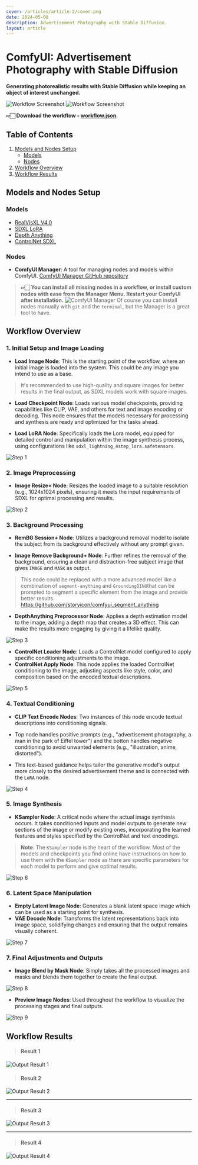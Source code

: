 ```yaml
---
cover: /articles/article-2/cover.png
date: 2024-05-08
description: Advertisement Photography with Stable Diffusion.
layout: article
---
```

# ComfyUI: Advertisement Photography with Stable Diffusion

**Generating photorealistic results with Stable Diffusion while keeping an object of interest unchanged.**

![Workflow Screenshot](/articles/article-2/cover.png)
![Workflow Screenshot](/articles/article-2/workflow1.png)

**👉🏻 Download the workflow - [workflow.json](https://github.com/martintmv-git/comfyui-experiments/blob/main/Photography%20Mask%20Studio/workflow.json).**

## Table of Contents
1. [Models and Nodes Setup](#models-and-nodes-setup)
   - [Models](#models)
   - [Nodes](#nodes)
2. [Workflow Overview](#workflow-overview)
3. [Workflow Results](#workflow-results)


## Models and Nodes Setup

### Models

- [RealVisXL V4.0](https://civitai.com/models/139562/realvisxl-v40)
- [SDXL LoRA](https://huggingface.co/ByteDance/SDXL-Lightning/tree/main)
- [Depth Anything](https://huggingface.co/LiheYoung/depth_anything_vitl14)
- [ControlNet SDXL](https://huggingface.co/lllyasviel/sd_control_collection/tree/main)


### Nodes

- **ComfyUI Manager**: A tool for managing nodes and models within ComfyUI. [ComfyUI Manager GitHub repository](https://github.com/ltdrdata/ComfyUI-Manager)

> **👉🏻 You can install all missing nodes in a workflow, or install custom nodes with ease from the Manager Menu. Restart your ComfyUI after installation.**
![ComfyUI Manager](/articles/article-1/comfyui-manager.png)
Of course you can install nodes manually with `git` and the `terminal`, but the Manager is a great tool to have.

## Workflow Overview

### 1. Initial Setup and Image Loading
- **Load Image Node**: This is the starting point of the workflow, where an initial image is loaded into the system. This could be any image you intend to use as a base. 

> It's recommended to use high-quality and square images for better results in the final output, as SDXL models work with square images.

- **Load Checkpoint Node**: Loads various model checkpoints, providing capabilities like CLIP, VAE, and others for text and image encoding or decoding. This node ensures that the models necessary for processing and synthesis are ready and optimized for the tasks ahead.

- **Load LoRA Node**: Specifically loads the Lora model, equipped for detailed control and manipulation within the image synthesis process, using configurations like `sdxl_lightning_4step_lora.safetensors`.

![Step 1](/articles/article-2/step1.png)

### 2. Image Preprocessing
- **Image Resize+ Node**: Resizes the loaded image to a suitable resolution (e.g., 1024x1024 pixels), ensuring it meets the input requirements of SDXL for optimal processing and results.

![Step 2](/articles/article-2/step2.png)

### 3. Background Processing
- **RemBG Session+ Node**: Utilizes a background removal model to isolate the subject from its background effectively without any prompt given. 

- **Image Remove Background+ Node**: Further refines the removal of the background, ensuring a clean and distraction-free subject image that gives `IMAGE` and `MASK` as output.

> This node could be replaced with a more advanced model like a combination of `segment-anything` and `GroundingDINO`that can be prompted to segment a specific element from the image and provide better results. https://github.com/storyicon/comfyui_segment_anything

- **DepthAnything Preprocessor Node**: Applies a depth estimation model to the image, adding a depth map that creates a 3D effect. This can make the results more engaging by giving it a lifelike quality.

![Step 3](/articles/article-2/step3.png)

- **ControlNet Loader Node**: Loads a ControlNet model configured to apply specific conditioning adjustments to the image.
- **ControlNet Apply Node**: This node applies the loaded ControlNet conditioning to the image, adjusting aspects like style, color, and composition based on the encoded textual descriptions.

![Step 5](/articles/article-2/step5.png)

### 4. Textual Conditioning
- **CLIP Text Encode Nodes**: Two instances of this node encode textual descriptions into conditioning signals. 

- Top node handles positive prompts (e.g., "advertisement photography, a man in the park of Eiffel tower") and the botton handles negative conditioning to avoid unwanted elements (e.g., "illustration, anime, distorted"). 

- This text-based guidance helps tailor the generative model's output more closely to the desired advertisement theme and is connected with the `LoRA` node.

![Step 4](/articles/article-2/step4.png)

### 5. Image Synthesis
- **KSampler Node**: A critical node where the actual image synthesis occurs. It takes conditioned inputs and model outputs to generate new sections of the image or modify existing ones, incorporating the learned features and styles specified by the ControlNet and text encodings.

> **Note**: The `KSampler` node is the heart of the workflow. Most of the models and checkpoints you find online have instructions on how to use them with the `KSampler` node as there are specific parameters for each model to perform and give optimal results. 

![Step 6](/articles/article-2/step6.png)

### 6. Latent Space Manipulation
- **Empty Latent Image Node**: Generates a blank latent space image which can be used as a starting point for synthesis.
- **VAE Decode Node**: Transforms the latent representations back into image space, solidifying changes and ensuring that the output remains visually coherent.

![Step 7](/articles/article-2/step7.png)

### 7. Final Adjustments and Outputs
- **Image Blend by Mask Node**: Simply takes all the processed images and masks and blends them together to create the final output.

![Step 8](/articles/article-2/step8.png)
- **Preview Image Nodes**: Used throughout the workflow to visualize the processing stages and final outputs.

![Step 9](/articles/article-2/step9.png)


## Workflow Results

> #### Result 1

![Output Result 1](/articles/article-2/output11.png)


> #### Result 2

![Output Result 2](/articles/article-2/output2.png)

---

> #### Result 3

![Output Result 3](/articles/article-2/output3.png)

---

> #### Result 4

![Output Result 4](/articles/article-2/output4.png)
